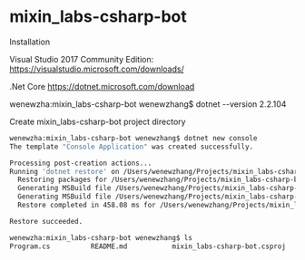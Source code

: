 # mixin_labs-csharp-bot
Installation

Visual Studio 2017 Community Edition:
https://visualstudio.microsoft.com/downloads/

.Net Core
https://dotnet.microsoft.com/download


wenewzha:mixin_labs-csharp-bot wenewzhang$ dotnet --version
2.2.104

Create mixin_labs-csharp-bot project directory
```bash
wenewzha:mixin_labs-csharp-bot wenewzhang$ dotnet new console
The template "Console Application" was created successfully.

Processing post-creation actions...
Running 'dotnet restore' on /Users/wenewzhang/Projects/mixin_labs-csharp-bot/mixin_labs-csharp-bot.csproj...
  Restoring packages for /Users/wenewzhang/Projects/mixin_labs-csharp-bot/mixin_labs-csharp-bot.csproj...
  Generating MSBuild file /Users/wenewzhang/Projects/mixin_labs-csharp-bot/obj/mixin_labs-csharp-bot.csproj.nuget.g.props.
  Generating MSBuild file /Users/wenewzhang/Projects/mixin_labs-csharp-bot/obj/mixin_labs-csharp-bot.csproj.nuget.g.targets.
  Restore completed in 458.08 ms for /Users/wenewzhang/Projects/mixin_labs-csharp-bot/mixin_labs-csharp-bot.csproj.

Restore succeeded.

wenewzha:mixin_labs-csharp-bot wenewzhang$ ls
Program.cs			README.md			mixin_labs-csharp-bot.csproj	obj
```
